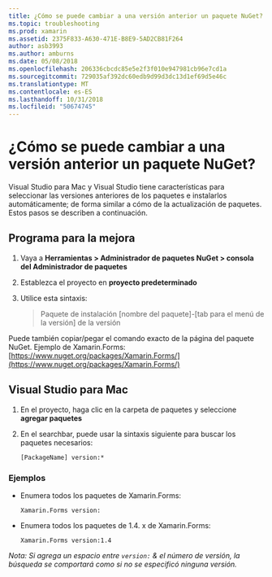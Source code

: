 ```yaml
---
title: ¿Cómo se puede cambiar a una versión anterior un paquete NuGet?
ms.topic: troubleshooting
ms.prod: xamarin
ms.assetid: 2375F833-A630-471E-B8E9-5AD2CB81F264
author: asb3993
ms.author: amburns
ms.date: 05/08/2018
ms.openlocfilehash: 206336cbcdc85e5e2f3f010e947981cb96e7cd1a
ms.sourcegitcommit: 729035af392dc60edb9d99d3dc13d1ef69d5e46c
ms.translationtype: MT
ms.contentlocale: es-ES
ms.lasthandoff: 10/31/2018
ms.locfileid: "50674745"
---
```

# <a name="how-do-i-downgrade-a-nuget-package"></a>¿Cómo se puede cambiar a una versión anterior un paquete NuGet?

Visual Studio para Mac y Visual Studio tiene características para seleccionar las versiones anteriores de los paquetes e instalarlos automáticamente; de forma similar a cómo de la actualización de paquetes. Estos pasos se describen a continuación.

## <a name="visual-studio"></a>Programa para la mejora

1. Vaya a **Herramientas > Administrador de paquetes NuGet > consola del Administrador de paquetes**
2. Establezca el proyecto en **proyecto predeterminado**
3. Utilice esta sintaxis:

    > Paquete de instalación [nombre del paquete]-[tab para el menú de la versión] de la versión

Puede también copiar/pegar el comando exacto de la página del paquete NuGet. Ejemplo de Xamarin.Forms: [https://www.nuget.org/packages/Xamarin.Forms/](https://www.nuget.org/packages/Xamarin.Forms/)

## <a name="visual-studio-for-mac"></a>Visual Studio para Mac

1. En el proyecto, haga clic en la carpeta de paquetes y seleccione **agregar paquetes**
2. En el searchbar, puede usar la sintaxis siguiente para buscar los paquetes necesarios:

    `[PackageName] version:*`

### <a name="examples"></a>Ejemplos 
- Enumera todos los paquetes de Xamarin.Forms: 

    `Xamarin.Forms version:`

- Enumera todos los paquetes de 1.4. x de Xamarin.Forms: 

    `Xamarin.Forms version:1.4`

*Nota: Si agrega un espacio entre `version:` & el número de versión, la búsqueda se comportará como si no se especificó ninguna versión.*
